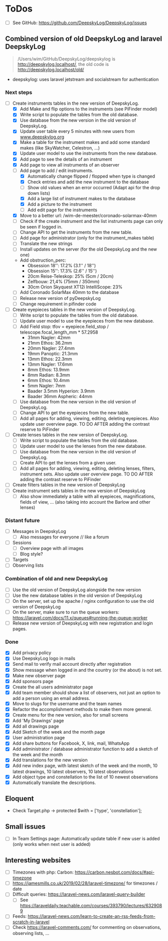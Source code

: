 # ToDos

+ [ ] See GitHub: <https://github.com/DeepskyLog/DeepskyLog/issues>

## Combined version of old DeepskyLog and laravel DeepskyLog

> /Users/wim/GitHub/DeepskyLog/deepskylog is http://deepskylog.localhost/, the old code
> is http://deepskylog.localhost/old/

+ deepskylog: uses laravel jetstream and socialstream for authentication

### Next steps

+ [ ] Create instruments tables in the new version of DeepskyLog.
    + [X] Add Make and flip options to the instruments (see PiFinder model)
    + [X] Write script to populate the tables from the old database.
    + [X] Use database from the new version in the old version of DeepskyLog.
    + [X] Update user table every 5 minutes with new users from www.deepskylog.org
    + [X] Make a table for the instrument makes and add some standard makes (like SkyWatcher, Celestron, ...)
    + [X] Update user model to use the instruments from the new database.
    + [X] Add page to see the details of an instrument
    + [X] Add page to view all instruments of an observer
    + [ ] Add page to add / edit instruments.
        + [X] Automatically change flipped / flopped when type is changed
        + [X] Check entries and add the new instrument to the database
        + [ ] Show old values when an error occurred (Adapt api for the drop down lists)
        + [X] Add a large list of instrument makes to the database
        + [X] Add a picture to the instrument
        + [ ] Add edit page for the instruments
    + [X] Move to a better url: /wim-de-meester/coronado-solarmax-40mm
    + [ ] Check if the create instrument and the list instruments page can only be seen if logged in.
    + [ ] Change API to get the instruments from the new table.
    + [ ] Add page for administrator (only for the instrument_makes table)
    + [ ] Translate the new strings
    + [ ] Install updates on the server (for the old DeepskyLog and the new one)
    + Add obstruction_perc:
        + Obsession 18'': 17.2% (3.1'' / 18'')
        + Obsession 15'': 17.3% (2.6'' / 15'')
        + 20cm Reise-Teleskop: 25% (5cm / 20cm)
        + Zelfbouw: 21,4% (75mm / 350mm)
        + 30cm Orion Skyquest XT12i IntelliScope: 23%
    + [ ] Add Coronado SolarMax 40mm to the database
    + [ ] Release new version of pyDeepskyLog
    + [ ] Change requirement in pifinder code
+ [ ] Create eyepieces tables in the new version of DeepskyLog.
    + [ ] Write script to populate the tables from the old database.
    + [ ] Update user model to use the eyepieces from the new database.
    + [ ] Add Field stop: tfov = eyepiece.field_stop / telescope.focal_length_mm * 57.2958
        + 31mm Nagler: 42mm
        + 21mm Ethos: 36.2mm
        + 20mm Nagler: 27.4mm
        + 19mm Panoptic: 21.3mm
        + 13mm Ethos: 22.3mm
        + 13mm Nagler: 17.6mm
        + 8mm Ethos: 13.9mm
        + 8mm Radian: 8.3mm
        + 6mm Ethos: 10.4mm
        + 5mm Nagler: 7mm
        + Baader 3.5mm Hyperion: 3.9mm
        + Baader 36mm Aspheric: 44mm
    + [ ] Use database from the new version in the old version of DeepskyLog.
    + [ ] Change API to get the eyepieces from the new table.
    + [ ] Add all pages for adding, viewing, editing, deleting eyepieces. Also update user overview page. TO DO AFTER
      adding the contrast reserve to PiFinder
+ [ ] Create lenses tables in the new version of DeepskyLog.
    + [ ] Write script to populate the tables from the old database.
    + [ ] Update user model to use the lenses from the new database.
    + [ ] Use database from the new version in the old version of DeepskyLog.
    + [ ] Create API to get the lenses from a given user.
    + [ ] Add all pages for adding, viewing, editing, deleting lenses, filters, instrument sets. Also update user
      overview page. TO DO AFTER adding the contrast reserve to PiFinder
+ [ ] Create filters tables in the new version of DeepskyLog
+ [ ] Create instrument sets tables in the new version of DeepskyLog
    + [ ] Also show immediately a table with all eyepieces, magnifications, fields of view, ... (also taking into
      account the Barlow and other lenses)

### Distant future

+ [ ] Messages in DeepskyLog
    + [ ] Also messages for everyone // like a forum
+ [ ] Sessions
    + [ ] Overview page with all images
    + [ ] Blog style?
+ [ ] Targets
+ [ ] Observing lists

### Combination of old and new DeepskyLog

+ [ ] Use the old version of DeepskyLog alongside the new version
+ [ ] Use the new database tables in the old version of DeepskyLog
+ [ ] On the server, set up the apache / nginx configuration to use the old version of DeepskyLog
+ [ ] On the server, make sure to run the queue workers: https://laravel.com/docs/11.x/queues#running-the-queue-worker
+ [ ] Release new version of DeepskyLog with new registration and login pages.

### Done

+ [X] Add privacy policy
+ [X] Use DeepskyLog logo in mails
+ [X] Send mail to verify mail account directly after registration
+ [X] Show message when logged in and the country (or the about) is not set.
+ [X] Make new observer page
+ [X] Add sponsors page
+ [X] Create the all users administrator page
+ [X] Add team member should show a list of observers, not just an option to add a person using an email address.
+ [X] Move to slugs for the username and the team names
+ [X] Refactor the accomplishment methods to make them more general.
+ [X] Create menu for the new version, also for small screens
+ [X] Add 'My Drawings' page
+ [X] Add all drawings page
+ [X] Add Sketch of the week and the month page
+ [X] User administration page
+ [X] Add share buttons for Facebook, X, link, mail, WhatsApp
+ [X] Add administrator / database administrator function to add a sketch of the week and the month
+ [X] Add translations for the new version
+ [X] Add new index page, with latest sketch of the week and the month, 10 latest drawings, 10 latest observers, 10
  latest observations
+ [X] Add object type and constellation to the list of 10 newest observations
+ [X] Automatically translate the descriptions.

## Eloquent

+ Check Target.php -> protected $with = ['type', 'constellation'];

## Small issues

+ [ ] In Team Settings page: Automatically update table if new user is added (only works when next user is added)

## Interesting websites

+ [ ] Timezones with php: Carbon: <https://carbon.nesbot.com/docs/#api-timezone>
+ [ ] <https://jamesmills.co.uk/2019/02/28/laravel-timezone/> for timezones / date
+ [ ] Difficult queries: <https://laravel-news.com/laravel-query-builder>
    + [ ] See https://laraveldaily.teachable.com/courses/393790/lectures/6329089
+ [ ] Feeds: https://laravel-news.com/learn-to-create-an-rss-feeds-from-scratch-in-laravel
+ [ ] Check https://laravel-comments.com/ for commenting on observations, observing lists, ...
